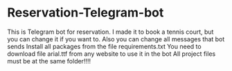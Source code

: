 # Reservation-Telegram-bot
This is Telegram bot for reservation.
I made it to book a tennis court, but you can change it if you want to.
Also you can change all messages that bot sends
Install all packages from the file requirements.txt 
You need to download file arial.ttf from any website to use it in the bot
All project files must be at the same folder!!!!

